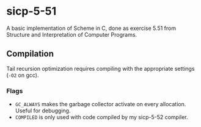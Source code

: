 # sicp-5-51

A basic implementation of Scheme in C, done as exercise 5.51 from Structure and Interpretation of Computer Programs.

## Compilation
Tail recursion optimization requires compiling with the appropriate settings (`-O2` on gcc).

### Flags
- `GC_ALWAYS` makes the garbage collector activate on every allocation. Useful for debugging.
- `COMPILED` is only used with code compiled by my sicp-5-52 compiler.
